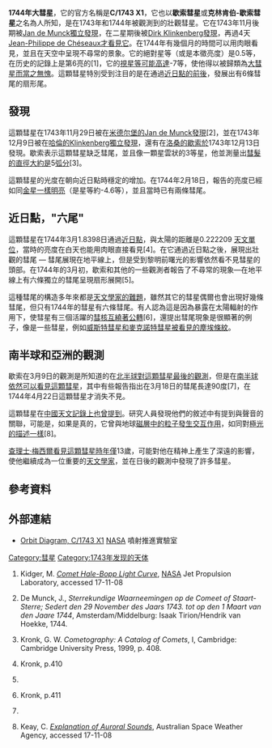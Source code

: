 **1744年大彗星**，它的官方名稱是**C/1743
X1**，它也以**歇索彗星**或**克林肯伯-歇索彗星**之名為人所知，是在1743年和1744年被觀測到的壯觀彗星。它在1743年11月後期被[Jan
de Munck獨立發現](../Page/Jan_de_Munck.md "wikilink")，在二星期後被[Dirk
Klinkenberg發現](../Page/Dirk_Klinkenberg.md "wikilink")，再過4天[Jean-Philippe
de
Chéseaux才看見它](../Page/Jean-Philippe_de_Chéseaux.md "wikilink")。在1744年有幾個月的時間可以用肉眼看見，並且在天空中呈現不尋常的景象。它的絕對星等（或是本徵亮度）是0.5等，在历史的記錄上是第6亮的\[1\]，它的[視星等可能高達](../Page/視星等.md "wikilink")-7等，使他得以被歸類為[大彗星而當之無愧](../Page/大彗星.md "wikilink")。這顆彗星特別受到注目的是在通過[近日點的前後](../Page/近日點.md "wikilink")，發展出有6條彗尾的扇形尾。

## 發現

這顆彗星在1743年11月29日被在[米德尔堡的](../Page/米德尔堡_\(荷兰\).md "wikilink")[Jan de
Munck發現](../Page/Jan_de_Munck.md "wikilink")\[2\]，並在1743年12月9日被在[哈倫的Klinkenberg獨立發現](../Page/哈倫.md "wikilink")，還有在[洛桑的歇索於](../Page/洛桑.md "wikilink")1743年12月13日發現。歇索表示這顆彗星缺乏彗尾，並且像一顆星雲狀的3等星，他並測量出[彗髮的直徑大約是](../Page/彗髮.md "wikilink")5[弧分](../Page/弧分.md "wikilink")\[3\]。

這顆彗星的光度在朝向近日點時穩定的增加。在1744年2月18日，報告的亮度已經如同[金星一樣明亮](../Page/金星.md "wikilink")（是星等約-4.6等），並且當時已有兩條彗尾。

## 近日點，"六尾"

這顆彗星在1744年3月1.8398日通過[近日點](../Page/近日點.md "wikilink")，與太陽的距離是0.222209
[天文單位](../Page/天文單位.md "wikilink")，當時的亮度在白天也能用肉眼直接看見\[4\]。在它通過近日點之後，展現出壯觀的彗尾
—
彗尾展現在地平線上，但是受到黎明前曙光的影響依然看不見彗星的頭部。在1744年的3月初，歇索和其他的一些觀測者報告了不尋常的現象—在地平線上有六條獨立的彗尾呈現扇形展開\[5\]。

這種彗尾的構造多年來都是[天文學家的難題](../Page/天文學家.md "wikilink")，雖然其它的彗星偶爾也會出現好幾條彗尾，但只有1744年的彗星有六條彗尾。有人認為這是因為暴露在太陽輻射的作用下，使彗星有三個活躍的[彗核互繞著公轉](../Page/彗核.md "wikilink")\[6\]，還提出彗尾現象是很顯著的例子，像是一些彗星，例如[威斯特彗星和](../Page/威斯特彗星.md "wikilink")[麥克諾特彗星被看見的](../Page/麥克諾特彗星.md "wikilink")[塵埃條紋](../Page/塵埃條紋.md "wikilink")。

## 南半球和亞洲的觀測

歇索在3月9日的觀測是所知道的在[北半球對這顆彗星最後的觀測](../Page/北半球.md "wikilink")，但是在[南半球依然可以看見這顆彗星](../Page/南半球.md "wikilink")，其中有些報告指出在3月18日的彗尾長達90度\[7\]，在1744年4月22日這顆彗星才消失不見。

這顆彗星在[中國天文記錄上也曾提到](../Page/中國天文史.md "wikilink")。研究人員發現他們的敘述中有提到與聲音的關聯，可能是，如果是真的，它曾與地球[磁層中的粒子發生交互作用](../Page/磁層.md "wikilink")，如同對[極光的描述一樣](../Page/極光.md "wikilink")\[8\]。

[查理士·梅西爾看見這顆彗星時年僅](../Page/夏爾·梅西耶.md "wikilink")13歲，可能對他在精神上產生了深遠的影響，使他繼續成為一位重要的[天文學家](../Page/天文學家.md "wikilink")，並在日後的觀測中發現了許多彗星。

## 參考資料

## 外部連結

  - [Orbit Diagram, C/1743
    X1](http://ssd.jpl.nasa.gov/sbdb.cgi?sstr=1743X1;orb=1)
    [NASA](../Page/NASA.md "wikilink") 噴射推進實驗室

[Category:彗星](https://zh.wikipedia.org/wiki/Category:彗星 "wikilink")
[Category:1743年发现的天体](https://zh.wikipedia.org/wiki/Category:1743年发现的天体 "wikilink")

1.  Kidger, M. *[Comet Hale-Bopp Light
    Curve](http://www2.jpl.nasa.gov/comet/news66.html)*,
    [NASA](../Page/NASA.md "wikilink") Jet Propulsion Laboratory,
    accessed 17-11-08

2.  De Munck, J., *Sterrekundige Waarneemingen op de Comeet of
    Staart-Sterre; Sedert den 29 November des Jaars 1743. tot op den 1
    Maart van den Jaare 1744*, Amsterdam/Middelburg: Isaak
    Tirion/Hendrik van Hoekke, 1744.

3.  Kronk, G. W. *Cometography: A Catalog of Comets*, I, Cambridge:
    Cambridge University Press, 1999, p. 408.

4.  Kronk, p.410

5.
6.  Kronk, p.411

7.
8.  Keay, C. *[Explanation of Auroral
    Sounds](http://www.ips.gov.au/Educational/1/1/2)*, Australian Space
    Weather Agency, accessed 17-11-08